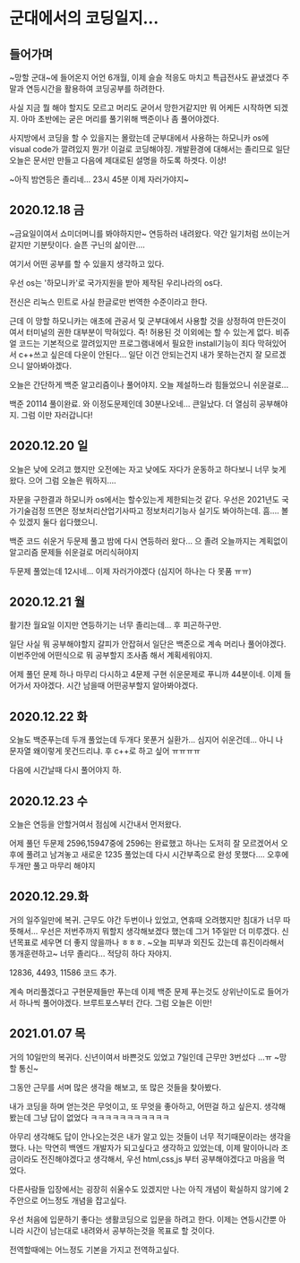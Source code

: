 군대에서의 코딩일지...
===
## 들어가며
~망할 군대~에 들어온지 어언 6개월, 이제 슬슬 적응도 마치고 특급전사도 끝냈겠다 주말과 연등시간을 활용하여 코딩공부를 하려한다.

사실 지금 뭘 해야 할지도 모르고 머리도 굳어서 망한거같지만 뭐 어케든 시작하면 되겠지. 아마 초반에는 굳은 머리를 풀기위해 백준이나 좀 풀어야겠다.

사지방에서 코딩을 할 수 있을지는 몰랐는데 군부대에서 사용하는 하모니카 os에 visual code가 깔려있지 뭔가! 이걸로 코딩해야징.
개발환경에 대해서는 졸리므로 일단 오늘은 문서만 만들고 다음에 제대로된 설명을 하도록 하겟다. 이상!

~아직 밤연등은 졸리네... 23시 45분 이제 자러가야지~

2020.12.18 금
---
~금요일이여서 쇼미더머니를 봐야하지만~ 연등하러 내려왔다.
약간 일기처럼 쓰이는거같지만 기분탓이다. 슬픈 구닌의 삶이란....

여기서 어떤 공부를 할 수 있을지 생각하고 있다.

우선 os는 '하모니카'로 국가지원을 받아 제작된 우리나라의 os다.

전신은 리눅스 민트로 사실 한글로만 번역한 수준이라고 한다.

근데 이 망할 하모니카는 애초에 관공서 및 군부대에서 사용할 것을 상정하여 만든것이여서 터미널의 권한 대부분이 막혀있다. 즉! 허용된 것 이외에는 할 수 있는게 없다. 비쥬얼 코드는 기본적으로 깔려있지만 프로그램내에서 필요한 install기능이 죄다 막혀있어서 c++쓰고 싶은데 다운이 안된다... 일단 이건 안되는건지 내가 못하는건지 잘 모르겠으니 알아봐야겠다.

오늘은 간단하게 백준 알고리즘이나 풀어야지. 오늘 제설하느라 힘들었으니 쉬운걸로...

백준 20114 풀이완료. 와 이정도문제인데 30분나오네... 큰일났다. 더 열심히 공부해야지. 그럼 이만 자러갑니다!

2020.12.20 일
---
오늘은 낮에 오려고 했지만 오전에는 자고 낮에도 자다가 운동하고 하다보니 너무 늦게왔다. 으어 그럼 오늘은 뭐하지....

자문을 구한결과 하모니카 os에서는 할수있는게 제한되는것 같다. 우선은 2021년도 국가기술검정 뜨면은 정보처리산업기사따고 정보처리기능사 실기도 봐야하는데. 흠.... 볼 수 있겠지 둘다 쉽다했으니.

백준 코드 쉬운거 두문제 풀고 밤에 다시 연등하러 왔다... 으 졸려 오늘까지는 계획없이 알고리즘 문제들 쉬운걸로 머리식혀야지

두문제 풀었는데 12시네... 이제 자러가야겠다 (심지어 하나는 다 못품 ㅠㅠ)


2020.12.21 월
---
활기찬 월요일 이지만 연등하기는 너무 졸리는데... 후 피곤하구만.

일단 사실 뭐 공부해야할지 갈피가 안잡혀서 일단은 백준으로 계속 머리나 풀어야겠다. 이번주안에 어떤식으로 뭐 공부할지 조사좀 해서 계획세워야지.

어제 풀던 문제 하나 마무리 다시하고 4문제 구현 쉬운문제로 푸니까 44분이네. 이제 들어가서 자야겠다. 시간 남을때 어떤공부할지 알아봐야겠다.

2020.12.22 화
---
오늘도 백준푸는데 두개 풀었는데 두개다 못푼거 실환가... 심지어 쉬운건데... 아니 나 문자열 왜이렇게 못건드리냐. 후 c++로 하고 싶어 ㅠㅠㅠㅠ

다음에 시간날때 다시 풀어야지 하.

2020.12.23 수
---
오늘은 연등을 안할거여서 점심에 시간내서 먼저왔다.

어제 풀던 두문제 2596,15947중에 2596는 완료했고 하나는 도저히 잘 모르겠어서 오후에 풀려고 남겨놓고 새로운 1235 풀었는데 다시 시간부족으로 완성 못했다.... 오후에 두개만 풀고 마무리 해야지

2020.12.29.화
---
거의 일주일만에 복귀. 근무도 야간 두번이나 있었고, 연휴때 오려했지만 침대가 너무 따뜻해서... 우선은 저번주까지 뭐할지 생각해보겠다 
했는데 그거 1주일만 더 미루겠다. 신년목표로 세우면 더 좋지 않을까나 ㅎㅎㅎ. ~오늘 피부과 외진도 갔는데 휴진이라해서 똥개훈련하고~
너무 졸리다... 적당히 하다 자야지.

12836, 4493, 11586 코드 추가.

계속 머리풀겠다고 구현문제들만 푸는데 이제 백준 문제 푸는것도 상위난이도로 들어가서 하나씩 풀어야겠다. 브루트포스부터 간다.
그럼 오늘은 이만!

2021.01.07 목
---
거의 10일만의 복귀다. 신년이여서 바쁜것도 있었고 7일인데 근무만 3번섰다 ...ㅠ ~망할 통신~

그동안 근무를 서며 많은 생각을 해보고, 또 많은 것들을 찾아봤다.

내가 코딩을 하며 얻는것은 무엇이고, 또 무엇을 좋아하고, 어떤걸 하고 싶은지. 생각해봤는데 그냥 답이 없었다 ㅋㅋㅋㅋㅋㅋㅋㅋㅋㅋㅋ

아무리 생각해도 답이 안나오는것은 내가 알고 있는 것들이 너무 적기때문이라는 생각을 했다.
나는 막연히 백엔드 개발자가 되고싶다고 생각하고 있었는데, 이제 말이아니라 조금이라도 전진해야겠다고 생각해서, 우선 html,css,js 부터 공부해야겠다고 마음을 먹었다.

다른사람들 입장에서는 굉장히 쉬울수도 있겠지만 나는 아직 개념이 확실하지 않기에 2주안으로 어느정도 개념을 잡고싶다.

우선 처음에 입문하기 좋다는 생활코딩으로 입문을 하려고 한다. 이제는 연등시간뿐 아니라 시간이 남는대로 내려와서 공부하는것을 목표로 할 것이다.



전역할때에는 어느정도 기본을 가지고 전역하고싶다.
